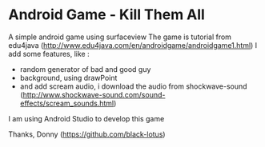 Android Game - Kill Them All
=============================
A simple android game using surfaceview
The game is tutorial from edu4java (http://www.edu4java.com/en/androidgame/androidgame1.html)
I add some features, like :
- random generator of bad and good guy
- background, using drawPoint
- and add scream audio, i download the audio from shockwave-sound (http://www.shockwave-sound.com/sound-effects/scream_sounds.html) 

I am using Android Studio to develop this game

Thanks, 
Donny (https://github.com/black-lotus)